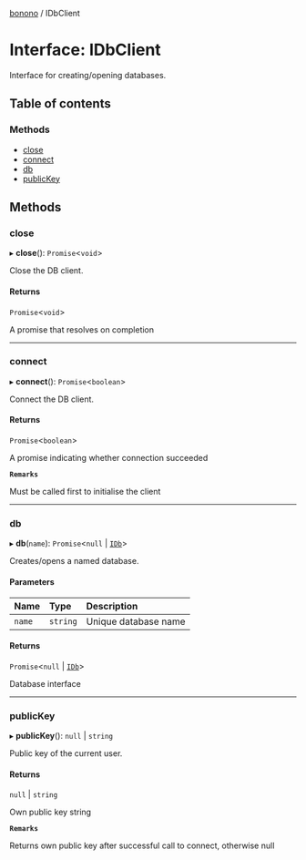 [bonono](../README.md) / IDbClient

# Interface: IDbClient

Interface for creating/opening databases.

## Table of contents

### Methods

- [close](IDbClient.md#close)
- [connect](IDbClient.md#connect)
- [db](IDbClient.md#db)
- [publicKey](IDbClient.md#publickey)

## Methods

### close

▸ **close**(): `Promise`<`void`\>

Close the DB client.

#### Returns

`Promise`<`void`\>

A promise that resolves on completion

___

### connect

▸ **connect**(): `Promise`<`boolean`\>

Connect the DB client.

#### Returns

`Promise`<`boolean`\>

A promise indicating whether connection succeeded

**`Remarks`**

Must be called first to initialise the client

___

### db

▸ **db**(`name`): `Promise`<``null`` \| [`IDb`](IDb.md)\>

Creates/opens a named database.

#### Parameters

| Name | Type | Description |
| :------ | :------ | :------ |
| `name` | `string` | Unique database name |

#### Returns

`Promise`<``null`` \| [`IDb`](IDb.md)\>

Database interface

___

### publicKey

▸ **publicKey**(): ``null`` \| `string`

Public key of the current user.

#### Returns

``null`` \| `string`

Own public key string

**`Remarks`**

Returns own public key after successful call to connect, otherwise null
